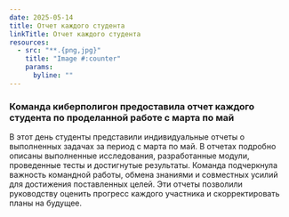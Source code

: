 ```yaml
---
date: 2025-05-14
title: Отчет каждого студента
linkTitle: Отчет каждого студента
resources:
  - src: "**.{png,jpg}"
    title: "Image #:counter"
    params:
      byline: ""
---
```

### Команда киберполигон предоставила отчет каждого студента по проделанной работе с марта по май
В этот день студенты представили индивидуальные отчеты о выполненных задачах за период с марта по май. В отчетах подробно описаны выполненные исследования, разработанные модули, проведенные тесты и достигнутые результаты. Команда подчеркнула важность командной работы, обмена знаниями и совместных усилий для достижения поставленных целей. Эти отчеты позволили руководству оценить прогресс каждого участника и скорректировать планы на будущее.